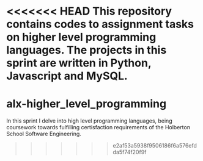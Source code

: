 <<<<<<< HEAD
This repository contains codes to assignment tasks on higher level programming languages. The projects in this sprint are written in Python, Javascript and MySQL.
=======
# alx-higher_level_programming
In this sprint I delve into high level programming languages, being coursework towards fulfilling certisfaction requirements of the Holberton School Software Engineering.
>>>>>>> e2af53a5938f9506186f6a576efdda5f74f20f9f
